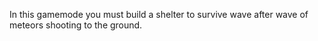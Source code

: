 In this gamemode you must build a shelter to survive wave after wave of meteors shooting to the ground.